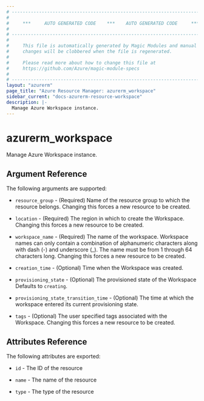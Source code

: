 ```yaml
---
# ----------------------------------------------------------------------------
#
#     ***     AUTO GENERATED CODE    ***    AUTO GENERATED CODE     ***
#
# ----------------------------------------------------------------------------
#
#     This file is automatically generated by Magic Modules and manual
#     changes will be clobbered when the file is regenerated.
#
#     Please read more about how to change this file at
#     https://github.com/Azure/magic-module-specs
#
# ----------------------------------------------------------------------------
layout: "azurerm"
page_title: "Azure Resource Manager: azurerm_workspace"
sidebar_current: "docs-azurerm-resource-workspace"
description: |-
  Manage Azure Workspace instance.
---
```


# azurerm_workspace

Manage Azure Workspace instance.


## Argument Reference

The following arguments are supported:

* `resource_group` - (Required) Name of the resource group to which the resource belongs. Changing this forces a new resource to be created.

* `location` - (Required) The region in which to create the Workspace. Changing this forces a new resource to be created.

* `workspace_name` - (Required) The name of the workspace. Workspace names can only contain a combination of alphanumeric characters along with dash (-) and underscore (_). The name must be from 1 through 64 characters long. Changing this forces a new resource to be created.

* `creation_time` - (Optional) Time when the Workspace was created.

* `provisioning_state` - (Optional) The provisioned state of the Workspace Defaults to `creating`.

* `provisioning_state_transition_time` - (Optional) The time at which the workspace entered its current provisioning state.

* `tags` - (Optional) The user specified tags associated with the Workspace. Changing this forces a new resource to be created.

## Attributes Reference

The following attributes are exported:

* `id` - The ID of the resource

* `name` - The name of the resource

* `type` - The type of the resource
